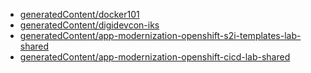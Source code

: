 * [generatedContent/docker101](generatedContent/docker101/README.md)
* [generatedContent/digidevcon-iks](generatedContent/digidevcon-iks/README.md)
* [generatedContent/app-modernization-openshift-s2i-templates-lab-shared](generatedContent/app-modernization-openshift-s2i-templates-lab-shared/README.md)
* [generatedContent/app-modernization-openshift-cicd-lab-shared](generatedContent/app-modernization-openshift-cicd-lab-shared/README.md)
